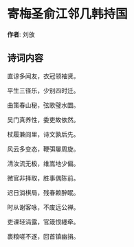 # 寄梅圣俞江邻几韩持国

**作者**: 刘攽

## 诗词内容

直谅多闻友，衣冠领袖贤。

平生三径乐，少别四时迁。

曲策春山秘，弦歌璧水圜。

吴门真养性，委吏故依然。

杖履兼闾里，诗文孰后先。

风云多变态，鞭弭屡周旋。

清汝流无极，维嵩地少偏。

微官非择取，胜事偶陈前。

迟日消棋局，残春赖醉眠。

时从谢客咏，不废远公禅。

吏课轻涓露，官箴恨纆牵。

裹粮嗟不遂，回首镇幽捐。

